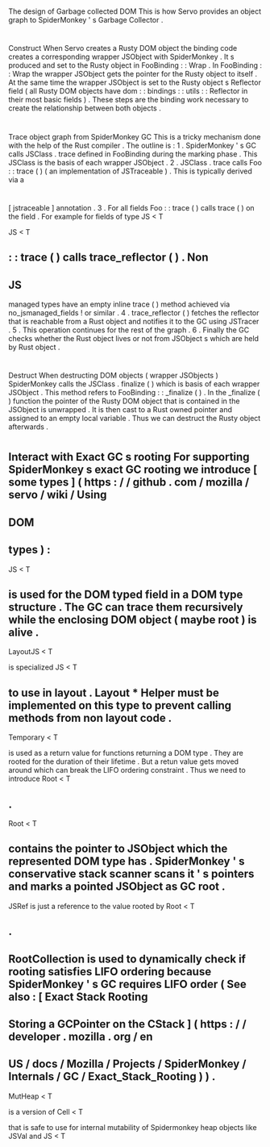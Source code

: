 #
The
design
of
Garbage
collected
DOM
This
is
how
Servo
provides
an
object
graph
to
SpiderMonkey
'
s
Garbage
Collector
.
#
#
Construct
When
Servo
creates
a
Rusty
DOM
object
the
binding
code
creates
a
corresponding
wrapper
JSObject
with
SpiderMonkey
.
It
s
produced
and
set
to
the
Rusty
object
in
FooBinding
:
:
Wrap
.
In
FooBinding
:
:
Wrap
the
wrapper
JSObject
gets
the
pointer
for
the
Rusty
object
to
itself
.
At
the
same
time
the
wrapper
JSObject
is
set
to
the
Rusty
object
s
Reflector
field
(
all
Rusty
DOM
objects
have
dom
:
:
bindings
:
:
utils
:
:
Reflector
in
their
most
basic
fields
)
.
These
steps
are
the
binding
work
necessary
to
create
the
relationship
between
both
objects
.
#
#
Trace
object
graph
from
SpiderMonkey
GC
This
is
a
tricky
mechanism
done
with
the
help
of
the
Rust
compiler
.
The
outline
is
:
1
.
SpiderMonkey
'
s
GC
calls
JSClass
.
trace
defined
in
FooBinding
during
the
marking
phase
.
This
JSClass
is
the
basis
of
each
wrapper
JSObject
.
2
.
JSClass
.
trace
calls
Foo
:
:
trace
(
)
(
an
implementation
of
JSTraceable
)
.
This
is
typically
derived
via
a
#
[
jstraceable
]
annotation
.
3
.
For
all
fields
Foo
:
:
trace
(
)
calls
trace
(
)
on
the
field
.
For
example
for
fields
of
type
JS
<
T
>
JS
<
T
>
:
:
trace
(
)
calls
trace_reflector
(
)
.
Non
-
JS
-
managed
types
have
an
empty
inline
trace
(
)
method
achieved
via
no_jsmanaged_fields
!
or
similar
.
4
.
trace_reflector
(
)
fetches
the
reflector
that
is
reachable
from
a
Rust
object
and
notifies
it
to
the
GC
using
JSTracer
.
5
.
This
operation
continues
for
the
rest
of
the
graph
.
6
.
Finally
the
GC
checks
whether
the
Rust
object
lives
or
not
from
JSObject
s
which
are
held
by
Rust
object
.
#
#
Destruct
When
destructing
DOM
objects
(
wrapper
JSObjects
)
SpiderMonkey
calls
the
JSClass
.
finalize
(
)
which
is
basis
of
each
wrapper
JSObject
.
This
method
refers
to
FooBinding
:
:
_finalize
(
)
.
In
the
_finalize
(
)
function
the
pointer
of
the
Rusty
DOM
object
that
is
contained
in
the
JSObject
is
unwrapped
.
It
is
then
cast
to
a
Rust
owned
pointer
and
assigned
to
an
empty
local
variable
.
Thus
we
can
destruct
the
Rusty
object
afterwards
.
#
#
Interact
with
Exact
GC
s
rooting
For
supporting
SpiderMonkey
s
exact
GC
rooting
we
introduce
[
some
types
]
(
https
:
/
/
github
.
com
/
mozilla
/
servo
/
wiki
/
Using
-
DOM
-
types
)
:
-
JS
<
T
>
is
used
for
the
DOM
typed
field
in
a
DOM
type
structure
.
The
GC
can
trace
them
recursively
while
the
enclosing
DOM
object
(
maybe
root
)
is
alive
.
-
LayoutJS
<
T
>
is
specialized
JS
<
T
>
to
use
in
layout
.
Layout
*
Helper
must
be
implemented
on
this
type
to
prevent
calling
methods
from
non
layout
code
.
-
Temporary
<
T
>
is
used
as
a
return
value
for
functions
returning
a
DOM
type
.
They
are
rooted
for
the
duration
of
their
lifetime
.
But
a
retun
value
gets
moved
around
which
can
break
the
LIFO
ordering
constraint
.
Thus
we
need
to
introduce
Root
<
T
>
.
-
Root
<
T
>
contains
the
pointer
to
JSObject
which
the
represented
DOM
type
has
.
SpiderMonkey
'
s
conservative
stack
scanner
scans
it
'
s
pointers
and
marks
a
pointed
JSObject
as
GC
root
.
-
JSRef
is
just
a
reference
to
the
value
rooted
by
Root
<
T
>
.
-
RootCollection
is
used
to
dynamically
check
if
rooting
satisfies
LIFO
ordering
because
SpiderMonkey
'
s
GC
requires
LIFO
order
(
See
also
:
[
Exact
Stack
Rooting
-
Storing
a
GCPointer
on
the
CStack
]
(
https
:
/
/
developer
.
mozilla
.
org
/
en
-
US
/
docs
/
Mozilla
/
Projects
/
SpiderMonkey
/
Internals
/
GC
/
Exact_Stack_Rooting
)
)
.
-
MutHeap
<
T
>
is
a
version
of
Cell
<
T
>
that
is
safe
to
use
for
internal
mutability
of
Spidermonkey
heap
objects
like
JSVal
and
JS
<
T
>
